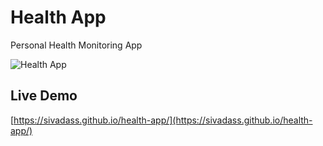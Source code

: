 # Health App

Personal Health Monitoring App

![Health App](https://res.cloudinary.com/sivadass/image/upload/v1511593497/screen-shots/health-app-preview.gif "Health App")


## Live Demo 
[https://sivadass.github.io/health-app/](https://sivadass.github.io/health-app/)
